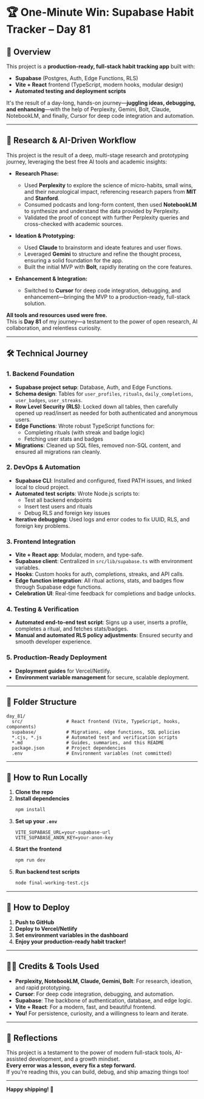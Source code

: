 # 🏆 One-Minute Win: Supabase Habit Tracker – Day 81

## 🚀 Overview
This project is a **production-ready, full-stack habit tracking app** built with:
- **Supabase** (Postgres, Auth, Edge Functions, RLS)
- **Vite + React** frontend (TypeScript, modern hooks, modular design)
- **Automated testing and deployment scripts**

It's the result of a day-long, hands-on journey—**juggling ideas, debugging, and enhancing**—with the help of Perplexity, Gemini, Bolt, Claude, NotebookLM, and finally, Cursor for deep code integration and automation.

---

## 🧠 Research & AI-Driven Workflow

This project is the result of a deep, multi-stage research and prototyping journey, leveraging the best free AI tools and academic insights:

- **Research Phase:**  
  - Used **Perplexity** to explore the science of micro-habits, small wins, and their neurological impact, referencing research papers from **MIT** and **Stanford**.
  - Consumed podcasts and long-form content, then used **NotebookLM** to synthesize and understand the data provided by Perplexity.
  - Validated the proof of concept with further Perplexity queries and cross-checked with academic sources.

- **Ideation & Prototyping:**  
  - Used **Claude** to brainstorm and ideate features and user flows.
  - Leveraged **Gemini** to structure and refine the thought process, ensuring a solid foundation for the app.
  - Built the initial MVP with **Bolt**, rapidly iterating on the core features.

- **Enhancement & Integration:**  
  - Switched to **Cursor** for deep code integration, debugging, and enhancement—bringing the MVP to a production-ready, full-stack solution.

**All tools and resources used were free.**  
This is **Day 81** of my journey—a testament to the power of open research, AI collaboration, and relentless curiosity.

---

## 🛠️ Technical Journey

### 1. **Backend Foundation**
- **Supabase project setup**: Database, Auth, and Edge Functions.
- **Schema design**: Tables for `user_profiles`, `rituals`, `daily_completions`, `user_badges`, `user_streaks`.
- **Row Level Security (RLS)**: Locked down all tables, then carefully opened up read/insert as needed for both authenticated and anonymous users.
- **Edge Functions**: Wrote robust TypeScript functions for:
  - Completing rituals (with streak and badge logic)
  - Fetching user stats and badges
- **Migrations**: Cleaned up SQL files, removed non-SQL content, and ensured all migrations ran cleanly.

### 2. **DevOps & Automation**
- **Supabase CLI**: Installed and configured, fixed PATH issues, and linked local to cloud project.
- **Automated test scripts**: Wrote Node.js scripts to:
  - Test all backend endpoints
  - Insert test users and rituals
  - Debug RLS and foreign key issues
- **Iterative debugging**: Used logs and error codes to fix UUID, RLS, and foreign key problems.

### 3. **Frontend Integration**
- **Vite + React app**: Modular, modern, and type-safe.
- **Supabase client**: Centralized in `src/lib/supabase.ts` with environment variables.
- **Hooks**: Custom hooks for auth, completions, streaks, and API calls.
- **Edge function integration**: All ritual actions, stats, and badges flow through Supabase edge functions.
- **Celebration UI**: Real-time feedback for completions and badge unlocks.

### 4. **Testing & Verification**
- **Automated end-to-end test script**: Signs up a user, inserts a profile, completes a ritual, and fetches stats/badges.
- **Manual and automated RLS policy adjustments**: Ensured security and smooth developer experience.

### 5. **Production-Ready Deployment**
- **Deployment guides** for Vercel/Netlify.
- **Environment variable management** for secure, scalable deployment.

---

## 🧩 Folder Structure

```
day_81/
  src/                # React frontend (Vite, TypeScript, hooks, components)
  supabase/           # Migrations, edge functions, SQL policies
  *.cjs, *.js         # Automated test and verification scripts
  *.md                # Guides, summaries, and this README
  package.json        # Project dependencies
  .env                # Environment variables (not committed)
```

---

## 📝 How to Run Locally

1. **Clone the repo**
2. **Install dependencies**
   ```bash
   npm install
   ```
3. **Set up your `.env`**
   ```
   VITE_SUPABASE_URL=your-supabase-url
   VITE_SUPABASE_ANON_KEY=your-anon-key
   ```
4. **Start the frontend**
   ```bash
   npm run dev
   ```
5. **Run backend test scripts**
   ```bash
   node final-working-test.cjs
   ```

---

## 🚀 How to Deploy

1. **Push to GitHub**
2. **Deploy to Vercel/Netlify**
3. **Set environment variables in the dashboard**
4. **Enjoy your production-ready habit tracker!**

---

## 🧑‍💻 Credits & Tools Used

- **Perplexity, NotebookLM, Claude, Gemini, Bolt**: For research, ideation, and rapid prototyping.
- **Cursor**: For deep code integration, debugging, and automation.
- **Supabase**: The backbone of authentication, database, and edge logic.
- **Vite + React**: For a modern, fast, and beautiful frontend.
- **You!** For persistence, curiosity, and a willingness to learn and iterate.

---

## 🏁 Reflections

This project is a testament to the power of modern full-stack tools, AI-assisted development, and a growth mindset.  
**Every error was a lesson, every fix a step forward.**  
If you're reading this, you can build, debug, and ship amazing things too!

---

**Happy shipping! 🚀** 